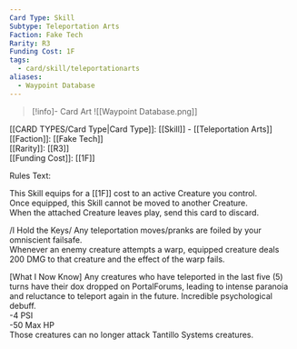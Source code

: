 ```yaml
---
Card Type: Skill
Subtype: Teleportation Arts
Faction: Fake Tech
Rarity: R3
Funding Cost: 1F
tags:
  - card/skill/teleportationarts
aliases:
  - Waypoint Database
---
```

> [!info]- Card Art
> ![[Waypoint Database.png]]

[[CARD TYPES/Card Type|Card Type]]: [[Skill]] - [[Teleportation Arts]]  
[[Faction]]: [[Fake Tech]]  
[[Rarity]]: [[R3]]  
[[Funding Cost]]: [[1F]]  

Rules Text:  

This Skill equips for a [[1F]] cost to an active Creature you control.  
Once equipped, this Skill cannot be moved to another Creature.  
When the attached Creature leaves play, send this card to discard.  

/I Hold the Keys/ Any teleportation moves/pranks are foiled by your omniscient failsafe.   
Whenever an enemy creature attempts a warp, equipped creature deals 200 DMG to that creature and the effect of the warp fails.  

[What I Now Know] Any creatures who have teleported in the last five (5) turns have their dox dropped on PortalForums, leading to intense paranoia and reluctance to teleport again in the future. Incredible psychological debuff.  
-4 PSI  
-50 Max HP  
Those creatures can no longer attack Tantillo Systems creatures.  